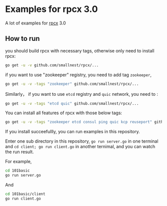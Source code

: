 # Examples for rpcx 3.0

A lot of examples for [rpcx](https://github.com/smallnest/rpcx/tree/v3.0) 3.0


## How to run
you should build rpcx with necessary tags, otherwise only need to install rpcx:

```sh
go get -u -v github.com/smallnest/rpcx/...
```

if you want to use "zookeeper" registry, you need to add tag `zookeeper`,

```sh
go get -u -v -tags "zookeeper" github.com/smallnest/rpcx/...
```

Similarly， if you want to use `etcd` registry and `quic` network, you need to :

```sh
go get -u -v -tags "etcd quic" github.com/smallnest/rpcx/...
```

You can install all features of rpcx with those below tags:

```sh
go get -u -v -tags "zookeeper etcd consul ping quic kcp reuseport" github.com/smallnest/rpcx/...
```

If you install succeefullly, you can run examples in this repository.

Enter one sub directory in this repository,  `go run server.go` in one terminal and `cd client; go run client.go` in another ternimal, and you can watch the run result.

For example,

```sh
cd 101basic
go run server.go
```

And

```sh
cd 101basic/client
go run client.go
```
